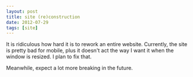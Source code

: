 ```yaml
---
layout: post
title: site (re)construction
date: 2012-07-29
tags: [site]
---
```


<p>
  It is ridiculous how hard it is to rework an entire website. Currently, the site is pretty bad
  for mobile, plus it doesn't act the way I want it when the window is resized. I plan to fix that.
</p>

<p>
  Meanwhile, expect a lot more breaking in the future.
</p>